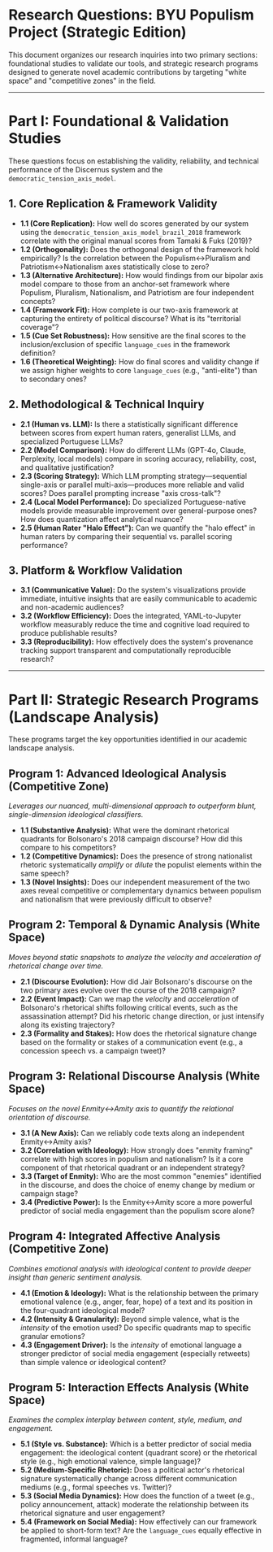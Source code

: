# Research Questions: BYU Populism Project (Strategic Edition)

This document organizes our research inquiries into two primary sections: foundational studies to validate our tools, and strategic research programs designed to generate novel academic contributions by targeting "white space" and "competitive zones" in the field.

---

# Part I: Foundational & Validation Studies

These questions focus on establishing the validity, reliability, and technical performance of the Discernus system and the `democratic_tension_axis_model`.

## 1. Core Replication & Framework Validity

-   **1.1 (Core Replication):** How well do scores generated by our system using the `democratic_tension_axis_model_brazil_2018` framework correlate with the original manual scores from Tamaki & Fuks (2019)?
-   **1.2 (Orthogonality):** Does the orthogonal design of the framework hold empirically? Is the correlation between the Populism↔Pluralism and Patriotism↔Nationalism axes statistically close to zero?
-   **1.3 (Alternative Architecture):** How would findings from our bipolar axis model compare to those from an anchor-set framework where Populism, Pluralism, Nationalism, and Patriotism are four independent concepts?
-   **1.4 (Framework Fit):** How complete is our two-axis framework at capturing the entirety of political discourse? What is its "territorial coverage"?
-   **1.5 (Cue Set Robustness):** How sensitive are the final scores to the inclusion/exclusion of specific `language_cues` in the framework definition?
-   **1.6 (Theoretical Weighting):** How do final scores and validity change if we assign higher weights to core `language_cues` (e.g., "anti-elite") than to secondary ones?

## 2. Methodological & Technical Inquiry

-   **2.1 (Human vs. LLM):** Is there a statistically significant difference between scores from expert human raters, generalist LLMs, and specialized Portuguese LLMs?
-   **2.2 (Model Comparison):** How do different LLMs (GPT-4o, Claude, Perplexity, local models) compare in scoring accuracy, reliability, cost, and qualitative justification?
-   **2.3 (Scoring Strategy):** Which LLM prompting strategy—sequential single-axis or parallel multi-axis—produces more reliable and valid scores? Does parallel prompting increase "axis cross-talk"?
-   **2.4 (Local Model Performance):** Do specialized Portuguese-native models provide measurable improvement over general-purpose ones? How does quantization affect analytical nuance?
-   **2.5 (Human Rater "Halo Effect"):** Can we quantify the "halo effect" in human raters by comparing their sequential vs. parallel scoring performance?

## 3. Platform & Workflow Validation

-   **3.1 (Communicative Value):** Do the system's visualizations provide immediate, intuitive insights that are easily communicable to academic and non-academic audiences?
-   **3.2 (Workflow Efficiency):** Does the integrated, YAML-to-Jupyter workflow measurably reduce the time and cognitive load required to produce publishable results?
-   **3.3 (Reproducibility):** How effectively does the system's provenance tracking support transparent and computationally reproducible research?

---

# Part II: Strategic Research Programs (Landscape Analysis)

These programs target the key opportunities identified in our academic landscape analysis.

## Program 1: Advanced Ideological Analysis (Competitive Zone)

*Leverages our nuanced, multi-dimensional approach to outperform blunt, single-dimension ideological classifiers.*

-   **1.1 (Substantive Analysis):** What were the dominant rhetorical quadrants for Bolsonaro's 2018 campaign discourse? How did this compare to his competitors?
-   **1.2 (Competitive Dynamics):** Does the presence of strong nationalist rhetoric systematically *amplify* or *dilute* the populist elements within the same speech?
-   **1.3 (Novel Insights):** Does our independent measurement of the two axes reveal competitive or complementary dynamics between populism and nationalism that were previously difficult to observe?

## Program 2: Temporal & Dynamic Analysis (White Space)

*Moves beyond static snapshots to analyze the velocity and acceleration of rhetorical change over time.*

-   **2.1 (Discourse Evolution):** How did Jair Bolsonaro's discourse on the two primary axes evolve over the course of the 2018 campaign?
-   **2.2 (Event Impact):** Can we map the *velocity* and *acceleration* of Bolsonaro's rhetorical shifts following critical events, such as the assassination attempt? Did his rhetoric change direction, or just intensify along its existing trajectory?
-   **2.3 (Formality and Stakes):** How does the rhetorical signature change based on the formality or stakes of a communication event (e.g., a concession speech vs. a campaign tweet)?

## Program 3: Relational Discourse Analysis (White Space)

*Focuses on the novel Enmity↔Amity axis to quantify the relational orientation of discourse.*

-   **3.1 (A New Axis):** Can we reliably code texts along an independent Enmity↔Amity axis?
-   **3.2 (Correlation with Ideology):** How strongly does "enmity framing" correlate with high scores in populism and nationalism? Is it a core component of that rhetorical quadrant or an independent strategy?
-   **3.3 (Target of Enmity):** Who are the most common "enemies" identified in the discourse, and does the choice of enemy change by medium or campaign stage?
-   **3.4 (Predictive Power):** Is the Enmity↔Amity score a more powerful predictor of social media engagement than the populism score alone?

## Program 4: Integrated Affective Analysis (Competitive Zone)

*Combines emotional analysis with ideological content to provide deeper insight than generic sentiment analysis.*

-   **4.1 (Emotion & Ideology):** What is the relationship between the primary emotional valence (e.g., anger, fear, hope) of a text and its position in the four-quadrant ideological model?
-   **4.2 (Intensity & Granularity):** Beyond simple valence, what is the *intensity* of the emotion used? Do specific quadrants map to specific granular emotions?
-   **4.3 (Engagement Driver):** Is the *intensity* of emotional language a stronger predictor of social media engagement (especially retweets) than simple valence or ideological content?

## Program 5: Interaction Effects Analysis (White Space)

*Examines the complex interplay between content, style, medium, and engagement.*

-   **5.1 (Style vs. Substance):** Which is a better predictor of social media engagement: the ideological content (quadrant score) or the rhetorical style (e.g., high emotional valence, simple language)?
-   **5.2 (Medium-Specific Rhetoric):** Does a political actor's rhetorical signature systematically change across different communication mediums (e.g., formal speeches vs. Twitter)?
-   **5.3 (Social Media Dynamics):** How does the function of a tweet (e.g., policy announcement, attack) moderate the relationship between its rhetorical signature and user engagement?
-   **5.4 (Framework on Social Media):** How effectively can our framework be applied to short-form text? Are the `language_cues` equally effective in fragmented, informal language?